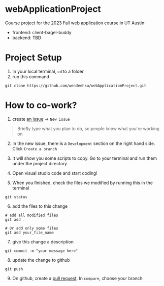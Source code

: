 # webApplicationProject
Course project for the 2023 Fall web application course in UT Austin
* frontend: client-bagel-buddy
* backend: TBD

# Project Setup
1. In your local terminal, `cd` to a folder
1. run this command
```
git clone https://github.com/wendeehsu/webApplicationProject.git
```

# How to co-work?
1. create [an issue](https://github.com/wendeehsu/webapp/issues) -> `New issue`
> Briefly type what you plan to do, so people know what you're working on

2. In the new issue, there is a `Development` section on the right hand side. Click `Create a branch`

3. It will show you some scripts to copy. Go to your terminal and run them under the project directory

4. Open visual studio code and start coding!


5. When you finished, check the files we modified by running this in the terminal
```
git status
```

6. add the files to this change
```
# add all modified files
git add .

# Or add only some files
git add your_file_name
```

7. give this change a description
```
git commit -m "your message here"
```

8. update the change to github
```
git push
```

9. On github, create a [pull request](https://github.com/wendeehsu/webapp/pulls). In `compare`, choose your branch
